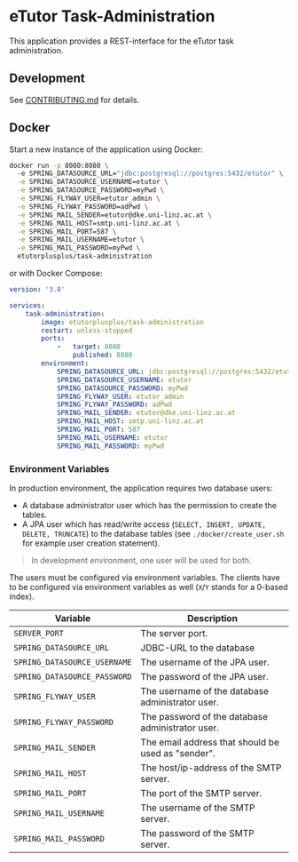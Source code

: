 # eTutor Task-Administration

This application provides a REST-interface for the eTutor task administration.

## Development

See [CONTRIBUTING.md](https://github.com/eTutor-plus-plus/task-administration/blob/main/CONTRIBUTING.md) for details.

## Docker

Start a new instance of the application using Docker:

```bash
docker run -p 8080:8080 \ 
  -e SPRING_DATASOURCE_URL="jdbc:postgresql://postgres:5432/etutor" \
  -e SPRING_DATASOURCE_USERNAME=etutor \
  -e SPRING_DATASOURCE_PASSWORD=myPwd \
  -e SPRING_FLYWAY_USER=etutor_admin \
  -e SPRING_FLYWAY_PASSWORD=adPwd \
  -e SPRING_MAIL_SENDER=etutor@dke.uni-linz.ac.at \
  -e SPRING_MAIL_HOST=smtp.uni-linz.ac.at \
  -e SPRING_MAIL_PORT=587 \
  -e SPRING_MAIL_USERNAME=etutor \
  -e SPRING_MAIL_PASSWORD=myPwd \
  etutorplusplus/task-administration
```

or with Docker Compose:

```yaml
version: '3.8'

services:
    task-administration:
        image: etutorplusplus/task-administration
        restart: unless-stopped
        ports:
            -   target: 8080
                published: 8080
        environment:
            SPRING_DATASOURCE_URL: jdbc:postgresql://postgres:5432/etutor
            SPRING_DATASOURCE_USERNAME: etutor
            SPRING_DATASOURCE_PASSWORD: myPwd
            SPRING_FLYWAY_USER: etutor_admin
            SPRING_FLYWAY_PASSWORD: adPwd
            SPRING_MAIL_SENDER: etutor@dke.uni-linz.ac.at
            SPRING_MAIL_HOST: smtp.uni-linz.ac.at
            SPRING_MAIL_PORT: 587
            SPRING_MAIL_USERNAME: etutor
            SPRING_MAIL_PASSWORD: myPwd
```

### Environment Variables

In production environment, the application requires two database users:

* A database administrator user which has the permission to create the tables.
* A JPA user which has read/write access (`SELECT, INSERT, UPDATE, DELETE, TRUNCATE`) to the database tables (see `./docker/create_user.sh` for example user creation statement).

> In development environment, one user will be used for both.

The users must be configured via environment variables. The clients have to be configured via environment variables as well (`X`/`Y` stands for a 0-based index).

| Variable                     | Description                                        |
|------------------------------|----------------------------------------------------|
| `SERVER_PORT`                | The server port.                                   |
| `SPRING_DATASOURCE_URL`      | JDBC-URL to the database                           |
| `SPRING_DATASOURCE_USERNAME` | The username of the JPA user.                      |
| `SPRING_DATASOURCE_PASSWORD` | The password of the JPA user.                      |
| `SPRING_FLYWAY_USER`         | The username of the database administrator user.   |
| `SPRING_FLYWAY_PASSWORD`     | The password of the database administrator user.   |
| `SPRING_MAIL_SENDER`         | The email address that should be used as "sender". |
| `SPRING_MAIL_HOST`           | The host/ip-address of the SMTP server.            |
| `SPRING_MAIL_PORT`           | The port of the SMTP server.                       |
| `SPRING_MAIL_USERNAME`       | The username of the SMTP server.                   |
| `SPRING_MAIL_PASSWORD`       | The password of the SMTP server.                   |
